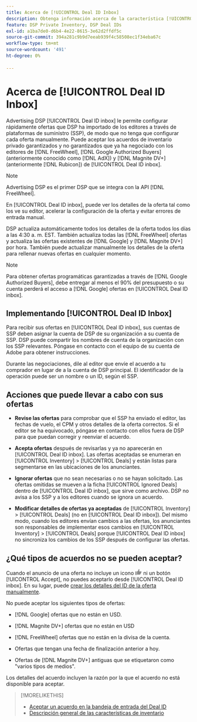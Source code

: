 ```yaml
---
title: Acerca de [!UICONTROL Deal ID Inbox]
description: Obtenga información acerca de la característica [!UICONTROL Deal ID inbox], que le permite aceptar ofertas privadas que ya ha negociado con los editores el  [!DNL FreeWheel], [!DNL Google Authorized Buyers]  (anteriormente conocido como  [!DNL AdX]), and [!DNL Magnite DV+] (anteriormente  [!DNL Rubicon]).
feature: DSP Private Inventory, DSP Deal IDs
exl-id: a1ba7de0-d6b4-4e22-8615-3e62d2ffdf5c
source-git-commit: 394a281c9b9d7eeab939f4c58508ec1f34eba67c
workflow-type: tm+mt
source-wordcount: '491'
ht-degree: 0%

---
```


# Acerca de [!UICONTROL Deal ID Inbox]

Advertising DSP [!UICONTROL Deal ID inbox] le permite configurar rápidamente ofertas que DSP ha importado de los editores a través de plataformas de suministro (SSP), de modo que no tenga que configurar cada oferta manualmente. Puede aceptar los acuerdos de inventario privado garantizados y no garantizados que ya ha negociado con los editores de [!DNL FreeWheel], [!DNL Google Authorized Buyers] (anteriormente conocido como [!DNL AdX]) y [!DNL Magnite DV+] (anteriormente [!DNL Rubicon]) de [!UICONTROL Deal ID inbox].

>[!NOTE]
>
>Advertising DSP es el primer DSP que se integra con la API [!DNL FreeWheel].

En [!UICONTROL Deal ID inbox], puede ver los detalles de la oferta tal como los ve su editor, acelerar la configuración de la oferta y evitar errores de entrada manual.

<!-- 
Accepting a deal automatically pre-populates a new Deal ID record with details from the publisher, and you need to enter only the publisher [always? or just in some cases?], the media type, who can access the deal, and any attribute labels to apply to the deal so it's easy to find. [Are labels a dimension you can report on?]

For each available deal, you can review the deal details sent directly from the publisher. Some deals are grouped as proposals (packages), and you can see the individual deal details by reviewing the deal.

You can accept any available deal or move an incorrect deal to the Ignored Deals tab. You can also un-ignore deals, which moves them back to the New Deals tab so you can potentially accept them.

For each deal, you can select one publisher and one media type (Desktop Video, Mobile Video, Connected TV, Display, or Audio), and you can share the deal with specific advertisers and with all advertisers for a specific account.
 -->

DSP actualiza automáticamente todos los detalles de la oferta todos los días a las 4:30 a. m. EST. También actualiza todas las [!DNL FreeWheel] ofertas y actualiza las ofertas existentes de [!DNL Google] y [!DNL Magnite DV+] por hora. También puede actualizar manualmente los detalles de la oferta para rellenar nuevas ofertas en cualquier momento.

<!-- MC: I'm not sure where I got the following. Is this currently true? -->

>[!NOTE]
>
>Para obtener ofertas programáticas garantizadas a través de [!DNL Google Authorized Buyers], debe entregar al menos el 90% del presupuesto o su cuenta perderá el acceso a [!DNL Google] ofertas en [!UICONTROL Deal ID inbox].

## Implementando [!UICONTROL Deal ID Inbox]

Para recibir sus ofertas en [!UICONTROL Deal ID inbox], sus cuentas de SSP deben asignar la cuenta de DSP de su organización a su cuenta de SSP. DSP puede compartir los nombres de cuenta de la organización con los SSP relevantes. Póngase en contacto con el equipo de su cuenta de Adobe para obtener instrucciones.

Durante las negociaciones, dile al editor que envíe el acuerdo a tu comprador en lugar de a la cuenta de DSP principal. El identificador de la operación puede ser un nombre o un ID, según el SSP.

## Acciones que puede llevar a cabo con sus ofertas

* **Revise las ofertas** para comprobar que el SSP ha enviado el editor, las fechas de vuelo, el CPM y otros detalles de la oferta correctos. Si el editor se ha equivocado, póngase en contacto con ellos fuera de DSP para que puedan corregir y reenviar el acuerdo.

* **Acepta ofertas** después de revisarlas y ya no aparecerán en [!UICONTROL Deal ID inbox]. Las ofertas aceptadas se enumeran en [!UICONTROL Inventory] > [!UICONTROL Deals] y están listas para segmentarse en las ubicaciones de los anunciantes.

* **Ignorar ofertas** que no sean necesarias o no se hayan solicitado. Las ofertas omitidas se mueven a la ficha [!UICONTROL Ignored Deals] dentro de [!UICONTROL Deal ID inbox], que sirve como archivo. DSP no avisa a los SSP y a los editores cuando se ignora un acuerdo.

* **Modificar detalles de ofertas ya aceptadas** de [!UICONTROL Inventory] > [!UICONTROL Deals] (no en [!UICONTROL Deal ID inbox]). Del mismo modo, cuando los editores envían cambios a las ofertas, los anunciantes son responsables de implementar esos cambios en [!UICONTROL Inventory] > [!UICONTROL Deals] porque [!UICONTROL Deal ID inbox] no sincroniza los cambios de los SSP después de configurar las ofertas.

## ¿Qué tipos de acuerdos no se pueden aceptar?

Cuando el anuncio de una oferta no incluye un icono ![Accept](/help/dsp/assets/accept.png) ni un botón [!UICONTROL Accept], no puedes aceptarlo desde [!UICONTROL Deal ID inbox]. En su lugar, puede [crear los detalles del ID de la oferta manualmente](/help/dsp/inventory/deal-id-create.md).

No puede aceptar los siguientes tipos de ofertas:

* [!DNL Google] ofertas que no están en USD.

* [!DNL Magnite DV+] ofertas que no están en USD

* [!DNL FreeWheel] ofertas que no están en la divisa de la cuenta.

* Ofertas que tengan una fecha de finalización anterior a hoy.

* Ofertas de [!DNL Magnite DV+] antiguas que se etiquetaron como &quot;varios tipos de medios&quot;.

Los detalles del acuerdo incluyen la razón por la que el acuerdo no está disponible para aceptar.

>[!MORELIKETHIS]
>
>* [Aceptar un acuerdo en la bandeja de entrada del Deal ID](deal-id-inbox-accept.md)
>* [Descripción general de las características de inventario](inventory-overview.md)
